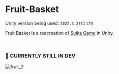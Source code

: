 # Fruit-Basket

Unity version being used: `2022.3.27f1` `LTS`

Fruit Basket is a reacreation of [Suika Game](https://www.nintendo.com/store/products/suika-game-switch/) in Unity.

<br>

### 🔧 CURRENTLY STILL IN DEV


![fruit_2](https://github.com/jjkay03/Fruit-Basket/assets/61110962/44514b9b-a72f-4122-b104-00aaa5331460)
